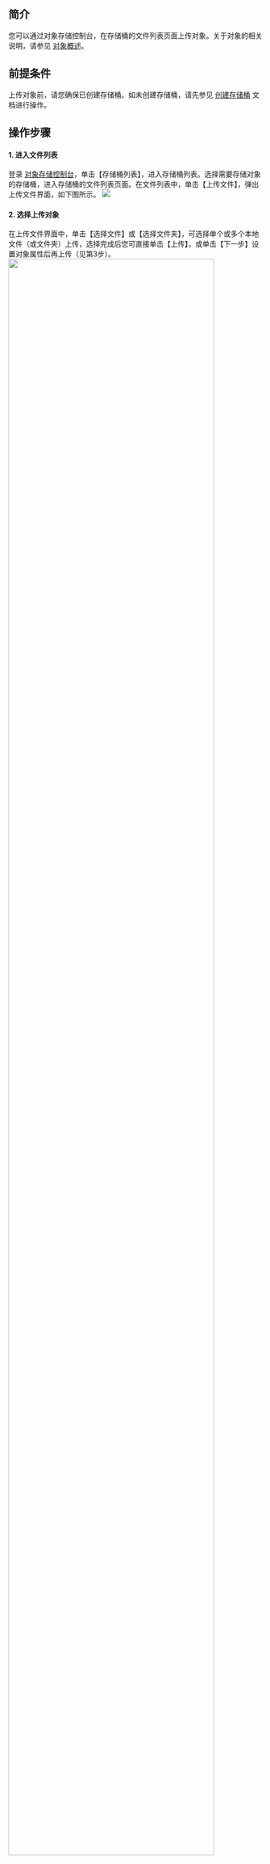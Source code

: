 ## 简介
您可以通过对象存储控制台，在存储桶的文件列表页面上传对象。关于对象的相关说明，请参见 [对象概述](https://cloud.tencent.com/document/product/436/13324)。
## 前提条件
上传对象前，请您确保已创建存储桶。如未创建存储桶，请先参见 [创建存储桶](https://cloud.tencent.com/document/product/436/13309) 文档进行操作。

## 操作步骤
#### 1. 进入文件列表
 登录 [对象存储控制台](https://console.cloud.tencent.com/cos5)，单击【存储桶列表】，进入存储桶列表。选择需要存储对象的存储桶，进入存储桶的文件列表页面。在文件列表中，单击【上传文件】，弹出上传文件界面，如下图所示。
![](https://main.qcloudimg.com/raw/e90b6d290a8b9c6ff68df6ec94cf9846.jpg)


#### 2. 选择上传对象
在上传文件界面中，单击【选择文件】或【选择文件夹】，可选择单个或多个本地文件（或文件夹）上传，选择完成后您可直接单击【上传】，或单击【下一步】设置对象属性后再上传（见第3步）。
<img src="https://main.qcloudimg.com/raw/af95cf9482af616f314a1838ad0c8ce6.png" width="90%">

#### 3. 设置对象属性（可选）
设置待上传文件的存储类型、访问权限、服务端加密和元数据（可不填），然后单击【上传】。配置说明如下：
- 存储类型
根据不同的应用场景，您可以为不同的对象设置不同的存储类型，默认存储类型为标准存储。关于存储类型的介绍，请参见 [存储类型](https://cloud.tencent.com/document/product/436/6222#.E5.AF.B9.E8.B1.A1.E5.AD.98.E5.82.A8.E7.B1.BB.E5.9E.8B)。
- 访问权限
可以为不同的对象设置不同的访问权限，默认访问权限为继承权限（即继承存储桶权限）。关于访问权限的更多信息，请参见 [访问控制基本概念](https://cloud.tencent.com/document/product/436/30749)。
- 服务端加密
您在上传对象的同时，配置对象的服务器加密属性。腾讯云 COS 将为上传的对象应用数据加密的保护策略，帮助您在数据写入前自动加密，并在您访问该数据时自动解密。目前腾讯云 COS 支持使用主密钥对数据进行 AES-256 加密。详情请参见 [服务端加密概述](https://cloud.tencent.com/document/product/436/18145)。
- 元数据
对象元数据是服务器以 HTTP 协议传 HTML 资料到浏览器前所送出的字符串，又称为 HTTP Header。通过修改 HTTP Header，可以改变页面的响应形式，或者传达配置信息，例如修改缓存时间。修改对象的 HTTP Header 不会修改对象本身。具体信息请参见 [自定义对象 Headers](https://cloud.tencent.com/document/product/436/13361)。
对象上传成功后，系统会自动刷新列表，获取最新对象信息。如下图所示。
<img src="https://main.qcloudimg.com/raw/7d25e1a18f641f58c9bc1c1a0d2655f0.png" width="90%">

>?部分浏览器不支持多文件上传，建议使用 IE10以上、Firefox、Chrome 等主流浏览器。

#### 4. 确认上传完成
单击【上传】后，您可以在页面右上方的“任务已完成”中查看当前的上传进度，上传完成后，您将可以在存储桶“文件列表”页查看到刚才已上传的对象。
![](https://main.qcloudimg.com/raw/fdc05c22d11104a59905689d302cb930.png)

>?图中的任务进度表示统计当前操作建立的任务个数，例如您单次操作上传了10个文件并且均上传成功，则该任务进度会显示“成功1个，失败0个，暂停0个”。
